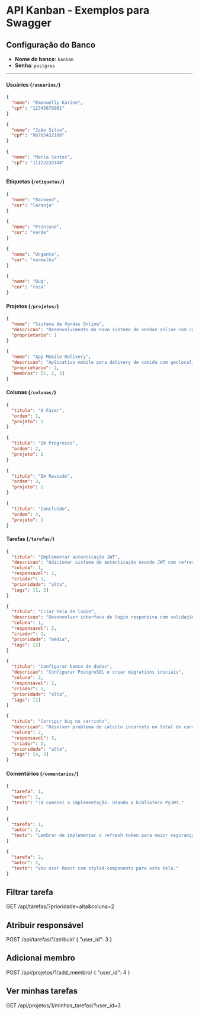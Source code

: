 # API Kanban - Exemplos para Swagger

## Configuração do Banco
- **Nome do banco**: `kanban`
- **Senha**: `postgres`

---

#### **Usuários** (`/usuarios/`)
```json
{
  "nome": "Emanuelly Karine",
  "cpf": "12345678901"
}
```

```json
{
  "nome": "João Silva",
  "cpf": "98765432100"
}
```

```json
{
  "nome": "Maria Santos",
  "cpf": "11122233344"
}
```

#### **Etiquetas** (`/etiquetas/`)
```json
{
  "nome": "Backend",
  "cor": "laranja"
}
```

```json
{
  "nome": "Frontend",
  "cor": "verde"
}
```

```json
{
  "nome": "Urgente",
  "cor": "vermelho"
}
```

```json
{
  "nome": "Bug",
  "cor": "rosa"
}
```

#### **Projetos** (`/projetos/`)
```json
{
  "nome": "Sistema de Vendas Online",
  "descricao": "Desenvolvimento do novo sistema de vendas online com carrinho de compras e pagamento",
  "proprietario": 1
}
```

```json
{
  "nome": "App Mobile Delivery",
  "descricao": "Aplicativo mobile para delivery de comida com geolocalização",
  "proprietario": 2,
  "membros": [1, 2, 3]
}
```

#### **Colunas** (`/colunas/`)
```json
{
  "titulo": "A Fazer",
  "ordem": 1,
  "projeto": 1
}
```

```json
{
  "titulo": "Em Progresso",
  "ordem": 2,
  "projeto": 1
}
```

```json
{
  "titulo": "Em Revisão",
  "ordem": 3,
  "projeto": 1
}
```

```json
{
  "titulo": "Concluído",
  "ordem": 4,
  "projeto": 1
}
```

#### **Tarefas** (`/tarefas/`)
```json
{
  "titulo": "Implementar autenticação JWT",
  "descricao": "Adicionar sistema de autenticação usando JWT com refresh token",
  "coluna": 1,
  "responsavel": 1,
  "criador": 1,
  "prioridade": "alta",
  "tags": [1, 3]
}
```

```json
{
  "titulo": "Criar tela de login",
  "descricao": "Desenvolver interface de login responsiva com validação",
  "coluna": 1,
  "responsavel": 2,
  "criador": 1,
  "prioridade": "média",
  "tags": [2]
}
```

```json
{
  "titulo": "Configurar banco de dados",
  "descricao": "Configurar PostgreSQL e criar migrations iniciais",
  "coluna": 2,
  "responsavel": 1,
  "criador": 1,
  "prioridade": "alta",
  "tags": [1]
}
```

```json
{
  "titulo": "Corrigir bug no carrinho",
  "descricao": "Resolver problema de cálculo incorreto no total do carrinho",
  "coluna": 2,
  "responsavel": 3,
  "criador": 2,
  "prioridade": "alta",
  "tags": [4, 3]
}
```

#### **Comentários** (`/comentarios/`)
```json
{
  "tarefa": 1,
  "autor": 1,
  "texto": "Já comecei a implementação. Usando a biblioteca PyJWT."
}
```

```json
{
  "tarefa": 1,
  "autor": 2,
  "texto": "Lembrar de implementar o refresh token para maior segurança."
}
```

```json
{
  "tarefa": 2,
  "autor": 2,
  "texto": "Vou usar React com styled-components para esta tela."
}
```

## Filtrar tarefa 
GET /api/tarefas/?prioridade=alta&coluna=2

## Atribuir responsável
POST /api/tarefas/1/atribuir/
{
  "user_id": 3
}

## Adicionai membro
POST /api/projetos/1/add_membro/
{
  "user_id": 4
}

## Ver minhas tarefas
GET /api/projetos/1/minhas_tarefas/?user_id=3
